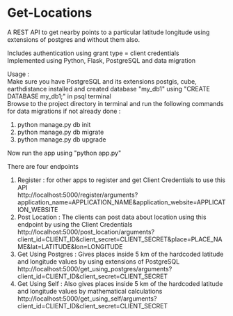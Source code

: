 # Get-Locations
A REST API to get nearby points to a particular latitude longitude using extensions of postgres and without them also.    
    
Includes authentication using grant type = client credentials     
Implemented using Python, Flask, PostgreSQL and data migration     
     
Usage :      
Make sure you have PostgreSQL and its extensions postgis, cube, earthdistance installed and created database "my_db1" using "CREATE DATABASE my_db1;" in psql terminal       
Browse to the project directory in terminal and run the following commands for data migrations if not already done :         
1. python manage.py db init      
2. python manage.py db migrate      
3. python manage.py db upgrade      
     
Now run the app using "python app.py"     
     
There are four endpoints    
1. Register : for other apps to register and get Client Credentials to use this API    
http://localhost:5000/register/arguments?application_name=APPLICATION_NAME&application_website=APPLICATION_WEBSITE    
2. Post Location : The clients can post data about location using this endpoint by using the Client   Credentials    
http://localhost:5000/post_location/arguments?client_id=CLIENT_ID&client_secret=CLIENT_SECRET&place=PLACE_NAME&lat=LATITUDE&lon=LONGITUDE    
3. Get Using Postgres : Gives places inside 5 km of the hardcoded latitude and longitude values by using extensions of PostgreSQL    
http://localhost:5000/get_using_postgres/arguments?client_id=CLIENT_ID&client_secret=CLIENT_SECRET    
4. Get Using Self : Also gives places inside 5 km of the hardcoded latitude and longitude values by mathematical calculations     
http://localhost:5000/get_using_self/arguments?client_id=CLIENT_ID&client_secret=CLIENT_SECRET 


